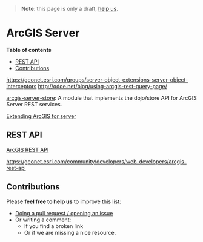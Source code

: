 > **Note**: this page is only a draft, [help us](#contributions).
# ArcGIS Server
<!-- START doctoc generated TOC please keep comment here to allow auto update -->
<!-- DON'T EDIT THIS SECTION, INSTEAD RE-RUN doctoc TO UPDATE -->
**Table of contents**

- [REST API](#rest-api)
- [Contributions](#contributions)

<!-- END doctoc generated TOC please keep comment here to allow auto update -->



https://geonet.esri.com/groups/server-object-extensions-server-object-interceptors
http://odoe.net/blog/using-arcgis-rest-query-page/

[arcgis-server-store](https://github.com/thollingshead/arcgis-server-store):
A module that implements the dojo/store API for ArcGIS Server REST services.

[Extending ArcGIS for server](http://www.esri.com/videos/watch?videoid=5068&channelid=LegacyVideo&isLegacy=true&title=extending-arcgis-for-server)

## REST API
[ArcGIS REST API](../../../open-specifications/arcgis-rest-api/README.md)


https://geonet.esri.com/community/developers/web-developers/arcgis-rest-api

## Contributions
Please **feel free to help us** to improve this list:

* [Doing a pull request / opening an issue](https://github.com/hhkaos/awesome-arcgis#contributions)
* Or writing a comment:
  * If you find a broken link
  * Or if we are missing a nice resource.
